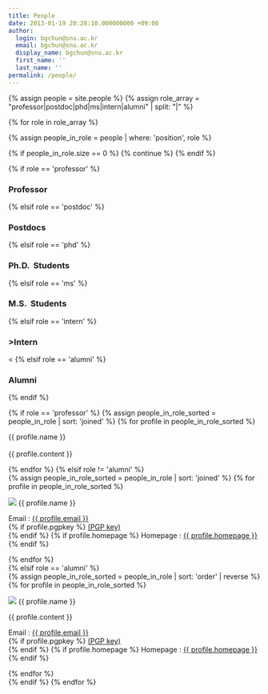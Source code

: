```yaml
---
title: People
date: 2013-01-19 20:28:10.000000000 +09:00
author:
  login: bgchun@snu.ac.kr
  email: bgchun@snu.ac.kr
  display_name: bgchun@snu.ac.kr
  first_name: ''
  last_name: ''
permalink: /people/
---
```


<!-- TODO : sort as joined for students -->
{% assign people = site.people %}
{% assign role_array = "professor|postdoc|phd|ms|intern|alumni" | split: "|" %}

{% for role in role_array %}

{% assign people_in_role = people | where: 'position', role %}

<!-- Skip section if there's nobody -->
{% if people_in_role.size == 0 %}
  {% continue %}
{% endif %}

<div class="pos_header">
  {% if role == 'professor' %}
  <h3 class="people-title">Professor</h3>
  {% elsif role == 'postdoc' %}
  <h3 class="people-title">Postdocs</h3>
  {% elsif role == 'phd' %}
  <h3 class="people-title">Ph.D.  Students</h3>
  {% elsif role == 'ms' %}
  <h3 class="people-title">M.S.  Students</h3>
  {% elsif role == 'intern' %}
  <h3 class="people-title">>Intern</h3><
  {% elsif role == 'alumni' %}
  <h3 class="people-title">Alumni</h3>
  {% endif %}
  <div class="title-sep-container">
    <div class="title-sep"></div>
  </div>
</div>

{% if role == 'professor' %}
  {% assign people_in_role_sorted = people_in_role | sort: 'joined' %}
  {% for profile in people_in_role_sorted %}
<div class="professor_area">
  <p class="list-post-title">
    <div class="one_fourth">
      <img src="{{ profile.picture }}" alt="">
    </div>
    <div class="three_fourth last">
      <div class="person-desc">
        <div class="person-author person-author-dark clearfix">
          <div class="person-author-wrapper">
            <span class="person-name">{{ profile.name }}</span><br><br>
            <span class="person-title"></span>
          </div>
          <div class="clear"></div>
        </div>
        <div class="person-content">
          {{ profile.content }}
        </div>
      </div>
    </div>
  </p>
</div>
  {% endfor %}
{% elsif role != 'alumni' %}
<div class="content list people">
  {% assign people_in_role_sorted = people_in_role | sort: 'joined' %}
  {% for profile in people_in_role_sorted %}
    <div class="list-item-people">
      <p class="list-post-title">
        <img class="profile-thumbnail" src="{{profile.picture}}">
        <span class="person-name">{{ profile.name }}</span>
        <p>
          <span class="title_color_bold">Email</span> : <a href="mailto:{{ profile.email }}">{{ profile.email }}</a><br>
          {% if profile.pgpkey %}
            <a href="{{ profile.pgpkey }}" target="_blank" rel="noopener noreferrer">(PGP key)</a><br>
          {% endif %}
          {% if profile.homepage %}
            <span class="title_color_bold">Homepage</span> : <a href="{{ profile.homepage }}" target="_blank" rel="noopener noreferrer">{{ profile.homepage }}</a><br>
          {% endif %}
        </p>
      </p>
    </div>
  {% endfor %}
</div>
{% elsif role == 'alumni' %}
<div class="content list people">
  {% assign people_in_role_sorted = people_in_role | sort: 'order' | reverse %}
  {% for profile in people_in_role_sorted %}
    <div class="list-item-people">
      <p class="list-post-title">
        <img class="profile-thumbnail" src="{{ profile.picture }}">
        <span class="person-name mb-1">{{ profile.name }}</span>
        <p>
        {{ profile.content }}
        </p>
        <p>
          <span class="title_color_bold">Email</span> : <a href="mailto:{{ profile.email }}">{{ profile.email }}</a><br>
          {% if profile.pgpkey %}
            <a href="{{ profile.pgpkey }}" target="_blank" rel="noopener noreferrer">(PGP key)</a><br>
          {% endif %}
          {% if profile.homepage %}
            <span class="title_color_bold">Homepage</span> : <a href="{{ profile.homepage }}" target="_blank" rel="noopener noreferrer">{{ profile.homepage }}</a><br>
          {% endif %}
        </p>
      </p>
    </div>
  {% endfor %}
</div>
{% endif %}
{% endfor %}
